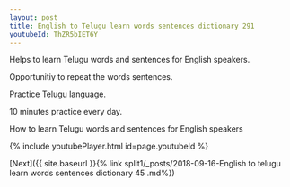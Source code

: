 ```yaml
---
layout: post
title: English to Telugu learn words sentences dictionary 291 
youtubeId: ThZR5bIET6Y
---
```

 
 
Helps to learn Telugu words and sentences for English speakers.

Opportunitiy to repeat the words sentences. 

Practice Telugu language. 
 
10 minutes practice every day. 
 
How to learn Telugu words and sentences for English speakers 
 
{% include youtubePlayer.html id=page.youtubeId %}
 
 
[Next]({{ site.baseurl }}{% link  split1/_posts/2018-09-16-English to telugu learn words sentences dictionary 45 .md%})
 
